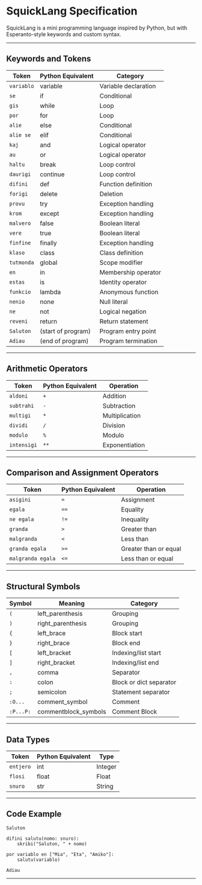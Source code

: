 # SquickLang Specification

SquickLang is a mini programming language inspired by Python, but with Esperanto-style keywords and custom syntax.

---

## Keywords and Tokens

| Token        | Python Equivalent  | Category               |
|--------------|--------------------|------------------------|
| `variablo`   | variable           | Variable declaration   |
| `se`         | if                 | Conditional            |
| `gis`        | while              | Loop                   |
| `por`        | for                | Loop                   |
| `alie`       | else               | Conditional            |
| `alie se`    | elif               | Conditional            |
| `kaj`        | and                | Logical operator       |
| `au`         | or                 | Logical operator       |
| `haltu`      | break              | Loop control           |
| `daurigi`    | continue           | Loop control           |
| `difini`     | def                | Function definition    |
| `forigi`     | delete             | Deletion               |
| `provu`      | try                | Exception handling     |
| `krom`       | except             | Exception handling     |
| `malvero`    | false              | Boolean literal        |
| `vere`       | true               | Boolean literal        |
| `finfine`    | finally            | Exception handling     |
| `klaso`      | class              | Class definition       |
| `tutmonda`   | global             | Scope modifier         |
| `en`         | in                 | Membership operator    |
| `estas`      | is                 | Identity operator      |
| `funkcio`    | lambda             | Anonymous function     |
| `nenio`      | none               | Null literal           |
| `ne`         | not                | Logical negation       |
| `reveni`     | return             | Return statement       |
| `Saluton`    | (start of program) | Program entry point    |
| `Adiau`      | (end of program)   | Program termination    |

---

## Arithmetic Operators

| Token        | Python Equivalent | Operation         |
|--------------|-------------------|-------------------|
| `aldoni`     | `+`               | Addition          |
| `subtrahi`   | `-`               | Subtraction       |
| `multigi`    | `*`               | Multiplication    |
| `dividi`     | `/`               | Division          |
| `modulo`     | `%`               | Modulo            |
| `intensigi`  | `**`              | Exponentiation    |

---

## Comparison and Assignment Operators

| Token              | Python Equivalent | Operation              |
|--------------------|-------------------|------------------------|
| `asigini`          | `=`               | Assignment             |
| `egala`            | `==`              | Equality               |
| `ne egala`         | `!=`              | Inequality             |
| `granda`           | `>`               | Greater than           |
| `malgranda`        | `<`               | Less than              |
| `granda egala`     | `>=`              | Greater than or equal  |
| `malgranda egala`  | `<=`              | Less than or equal     |

---

## Structural Symbols

| Symbol   | Meaning              | Category               |
|----------|----------------------|------------------------|
| `(`      | left_parenthesis     | Grouping               |
| `)`      | right_parenthesis    | Grouping               |
| `{`      | left_brace           | Block start            |
| `}`      | right_brace          | Block end              |
| `[`      | left_bracket         | Indexing/list start    |
| `]`      | right_bracket        | Indexing/list end      |
| `,`      | comma                | Separator              |
| `:`      | colon                | Block or dict separator|
| `;`      | semicolon            | Statement separator    |
| `:O...`  | comment_symbol       | Comment                |
| `:P...P:`| commentblock_symbols | Comment Block          |

---

## Data Types

| Token     | Python Equivalent | Type        |
|-----------|-------------------|-------------|
| `entjero` | int               | Integer     |
| `flosi`   | float             | Float       |
| `snuro`   | str               | String      |

---

## Code Example

```squick
Saluton

difini salutu(nomo: snuro):
    skribi("Saluton, " + nomo)

por variablo en ["Mia", "Eta", "Amiko"]:
    salutu(variablo)

Adiau
```

---